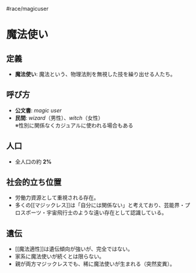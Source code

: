 #race/magicuser  
# 魔法使い

## 定義
- **魔法使い**: 魔法という、物理法則を無視した技を繰り出せる人たち。

## 呼び方
- **公文書**: *magic user*
- **民間**: *wizard*（男性）、*witch*（女性）  
  ※性別に関係なくカジュアルに使われる場合もある

## 人口
- 全人口の約 **2%**

## 社会的立ち位置
- 労働力資源として重視される存在。  
- 多くの[[マジックレス]]は「自分には関係ない」と考えており、芸能界・プロスポーツ・宇宙飛行士のような遠い存在として認識している。

## 遺伝
- [[魔法適性]]は遺伝傾向が強いが、完全ではない。  
- 家系に魔法使いが続くとは限らない。  
- 親が両方マジックレスでも、稀に魔法使いが生まれる（突然変異）。
